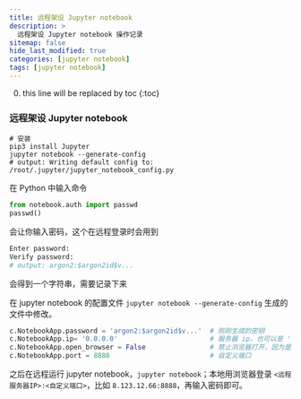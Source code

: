 ```yaml
---
title: 远程架设 Jupyter notebook
description: >
  远程架设 Jupyter notebook 操作记录
sitemap: false
hide_last_modified: true
categories: [jupyter notebook]
tags: [jupyter notebook]
---
```


0. this line will be replaced by toc
{:toc}

### 远程架设 Jupyter notebook

~~~shell
# 安装
pip3 install Jupyter
jupyter notebook --generate-config
# output: Writing default config to: /root/.jupyter/jupyter_notebook_config.py
~~~

在 Python 中输入命令

~~~python
from notebook.auth import passwd
passwd()
~~~

会让你输入密码，这个在远程登录时会用到

~~~python
Enter password: 
Verify password: 
# output: argon2:$argon2id$v...
~~~

会得到一个字符串，需要记录下来

在 jupyter notebook 的配置文件 `jupyter notebook --generate-config` 生成的文件中修改。

~~~python
c.NotebookApp.password = 'argon2:$argon2id$v...'  # 刚刚生成的密钥
c.NotebookApp.ip= '0.0.0.0'                       # 服务器 ip，也可以是 '*'
c.NotebookApp.open_browser = False                # 禁止浏览器打开，因为是远程登录
c.NotebookApp.port = 8888                         # 自定义端口
~~~

之后在远程运行 jupyter notebook，`jupyter notebook`；本地用浏览器登录 `<远程服务器IP>:<自定义端口>`，比如 `8.123.12.66:8888`，再输入密码即可。

